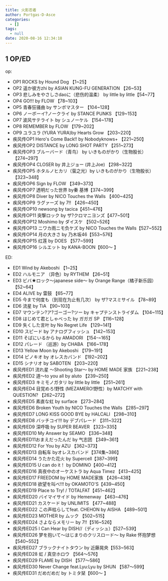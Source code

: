 ```yaml
---
title: 火影忍者
author: Portgas·D·Asce
categories:
  - []
tags:
  - null
date: 2020-08-16 12:34:18
---
```


<!--more-->
## 1 OP/ED
op:
- OP1 ROCKS by Hound Dog 【1~25】
- OP2 遥か彼方zhi by ASIAN KUNG-FU GENERATION 【26~53】
- OP3 悲しみをやさしさdaoに（悲伤的温柔） by little by little【54~77】
- OP4 GO!!! by FLOW 【78~103】
- OP5 青春狂骚曲 by サンボマスター 【104~128】
- OP6 ノーボーイ?ノークライ by STANCE PUNKS 【129~153】
- OP7 波风サテライト by シュノーケル 【154~178】
- OP8 REMEMBER by FLOW 【179~202】
- OP9 ユラユラ (YURA YURA)by Hearts Grow 【203~220】
- 疾风传OP1 Hero's Come Back!! by Nobodyknows+ 【221~250】
- 疾风传OP2 DISTANCE by LONG SHOT PARTY 【251~273】
- 疾风传OP3 ブルーバード（青鸟） by いきものがかり（生物股长）【274~297】
- 疾风传OP4 CLOSER by 井上ジョー (井上Joe) 【298~322】
- 疾风传OP5 ホタルノヒカリ（萤之光）by いきものがかり（生物股长）【323~348】
- 疾风传OP6 Sign by FLOW 【349~373】
- 疾风传OP7 透明だった世界 by秦 基博【374~399】
- 疾风传OP8 Diver by NICO Touches the Walls 【400~425】
- 疾风传OP9 ラグァーズ by 7!! 【426~450】
- 疾风传OP10 newsong by tacica【451~476】
- 疾风传OP11 突撃ロック by ザ?クロマニヨンズ【477~501】
- 疾风传OP12 Moshimo by ダイスケ 【502~526】
- 疾风传OP13 ニワカ雨ニモ负ケズ by NICO Touches the Walls【527~552】
- 疾风传OP14 月の大きさ by 乃木坂46【553~576】
- 疾风传OP15 红莲 by DOES 【577~599】
- 疾风传OP16 シルエット by KANA-BOON【600～ 】
  
ED:
- ED1 Wind by Akeboshi 【1~25】
- ED2 ハルモニア （异色）by RYTHEM 【26~51】
- ED3 ビバ★ロック～japanese side～ by Orange Range（橘子新乐园） 【52~64】
- ED4 ALIVE by 雷鼓 【65~77】
- ED5 今まで何度も（到现在为止有几次） by ザ?マスミサイル 【78~89】
- ED6 流星 by TiA 【90~103】
- ED7 マウンテン?ア?ゴーゴー?ツー by キャプテンストライダム 【104~115】
- ED8 はじめて君としゃべった by ガガガ SP 【116~128】
- ED9 失くした言叶 by No Regret Life 【129~141】
- ED10 スピード by アナログフィッシュ 【142~153】
- ED11 そばにいるから by AMADORI 【154-~165】
- ED12 パレード （巡游）by CHABA 【166~178】
- ED13 Yellow Moon by Akeboshi 【179~191】
- ED14 ピノキオ by オレスカバンド 【192~202】
- ED15 シナリオ by SABOTEN 【203~220】
- 疾风传ED1 流れ星 ～Shooting Star～ by HOME MADE 家族 【221~238】
- 疾风传ED2 道～to you all by aluto 【239~250】
- 疾风传ED3 キミモノガタリ by little by little 【251~261】
- 疾风传ED4 目覚めろ!野性 (MEZAMERO!野性）by MATCHY with QUESTION? 【262~272】
- 疾风传ED5 素直な虹 by surface 【273~284】
- 疾风传ED6 Broken Youth by NICO Touches the Walls 【285~297】
- 疾风传ED7 LONG KISS GOOD BYE by HALCALI 【298~310】
- 疾风传ED8 バッチコイ!!! by デブパレード 【311~322】
- 疾风传ED9 深呼吸 by SUPER BEAVER 【323~335】
- 疾风传ED10 My Answer by SEAMO 【336~348】
- 疾风传ED11おまえだったんだ by 气志团 【349~361】
- 疾风传ED12 For You by AZU 【362~373】
- 疾风传ED13 自転车 byオレスカバンド【374集~386】
- 疾风传ED14 うたかた花火 by Supercell【387~399】
- 疾风传ED15 U can do it！ by DOMINO【400~412】
- 疾风传ED16 真夜中のオーケストラ by Aqua Timez 【413~425】
- 疾风传ED17 FREEDOM by HOME MADE家族 【426~438】
- 疾风传ED18 欲望を叫べ!!! by OKAMOTO'S【439~450】
- 疾风传ED19 Place to Try! / TOTALFAT【451~462】
- 疾风传ED20 バイマイサイド by Hemenway 【463~476】
- 疾风传ED21 カスケード by UNLIMITS 【477~488】
- 疾风传ED22 この声枯らしてfeat. CHEHON by AISHA 【489~501】
- 疾风传ED23 MOTHER by ムック 【502~515】
- 疾风传ED24 さよならメモリー by 7!!【516~526】
- 疾风传ED25 I Can Hear by DISH//（ディッシュ）【527~539】
- 疾风传ED26 梦を抱いて～はじまりのクリスロード～ by Rake 怀抱梦想【540~552】
- 疾风传ED27 ブラックナイトタウン by 近藤晃央【553~563】
- 疾风传ED28 虹 / 真空ホロウ 【564～576】
- 疾风传ED29 FLAME by DISH 【577～586】
- 疾风传ED30 Never Change feat.Lyu:Lyu by SHUN 【587～599】
- 疾风传ED31 だめだめだ by トミタ栞【600～ 】